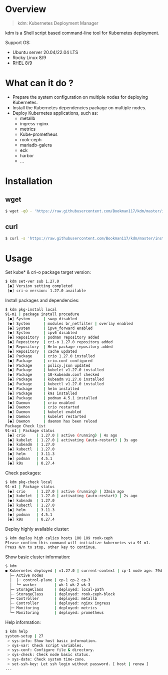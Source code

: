 # Overview  
>kdm: Kubernetes Deployment Manager

kdm is a Shell script based command-line tool for Kubernetes deployment.

Support OS:
- Ubuntu server 20.04/22.04 LTS
- Rocky Linux 8/9
- RHEL 8/9
# What can it do ?
- Prepare the system configuration on multiple nodes for deploying Kubernetes.
- Install the Kubernetes dependencies package on multiple nodes.
- Deploy Kubernetes applications, such as:
  - metallb
  - ingress-nginx
  - metrics
  - Kube-prometheus
  - rook-ceph
  - mariadb-galera
  - eck
  - harbor
  - ...
# Installation

## wget
```bash
$ wget -qO - 'https://raw.githubusercontent.com/Bookman117/kdm/master/install.sh' | bash
```
## curl
```bash
$ curl -s 'https://raw.githubusercontent.com/Bookman117/kdm/master/install.sh' | bash
```
# Usage

Set kube* & cri-o package target version:
```bash
$ kdm set-ver sub 1.27.0
 [●] Version setting completed
 [●] cri-o version: 1.27.0 available
```

Install packages and dependencies:
```bash
$ kdm pkg-install local
91-m1 | package install procedure
 [●] System      | swap disabled
 [●] System      | modules br_netfilter | overlay enabled
 [●] System      | ipv4_forward enabled
 [●] System      | ipv6 disabled
 [●] Repository  | podman repository added
 [●] Repository  | cri-o 1.27.0 repository added
 [●] Repository  | Helm package repository added
 [●] Repository  | cache updated
 [●] Package     | crio 1.27.0 installed
 [●] Package     | crio.conf configured
 [●] Package     | policy.json updated
 [●] Package     | kubelet v1.27.0 installed
 [●] Package     | 10-kubeadm.conf checked
 [●] Package     | kubeadm v1.27.0 installed
 [●] Package     | kubectl v1.27.0 installed
 [●] Package     | helm installed
 [●] Package     | k9s installed
 [●] Package     | podman 4.5.1 installed
 [●] Daemon      | crio enabled
 [●] Daemon      | crio restarted
 [●] Daemon      | kubelet enabled
 [●] Daemon      | kubelet restarted
 [●] Daemon      | daemon has been reload
Package Check list
91-m1 | Package status
 [●] crio     | 1.27.0 | active (running) | 4s ago
 [●] kubelet  | 1.27.0 | activating (auto-restart) | 3s ago
 [●] kubeadm  | 1.27.0
 [●] kubectl  | 1.27.0
 [●] helm     | 3.11.3
 [●] podman   | 4.5.1
 [●] k9s      | 0.27.4
```

Check packages:
```bash
$ kdm pkg-check local
91-m1 | Package status
 [●] crio     | 1.27.0 | active (running) | 33min ago
 [●] kubelet  | 1.27.0 | activating (auto-restart) | 2s ago
 [●] kubeadm  | 1.27.0
 [●] kubectl  | 1.27.0
 [●] helm     | 3.11.3
 [●] podman   | 4.5.1
 [●] k9s      | 0.27.4
```

Deploy highly available cluster:
```bash
$ kdm deploy high calico hosts 100 109 rook-ceph
Please confirm this command will initialize kubernetes via 91-m1.
Press N/n to stop, other key to continue.
```

Show basic cluster information:
```bash
$ kdm
● Kubernetes deployed | v1.27.0 | current-context | cp-1 node age: 79d
  ├─ Active nodes
  │  ├─ control-plane | cp-1 cp-2 cp-3
  │  └─ worker        | wk-1 wk-2 wk-3
  ├─ StorageClass     | deployed: local-path
  ├─ StorageClass     | deployed: rook-ceph-block
  ├─ Controller       | deployed: metallb
  ├─ Controller       | deployed: nginx ingress
  ├─ Monitoring       | deployed: metrics
  └─ Monitoring       | deployed: prometheus
```

Help information:
```bash
$ kdm help
system-setup | 27
 > sys-info: Show host basic information.
 > sys-var: Check script variables.
 > sys-conf: Configure file & directory.
 > sys-check: Check node basic status.
 > sys-date: Check system time-zone.
 > set-ssh-key: Let ssh login without password. [ host | renew ]
...
```
